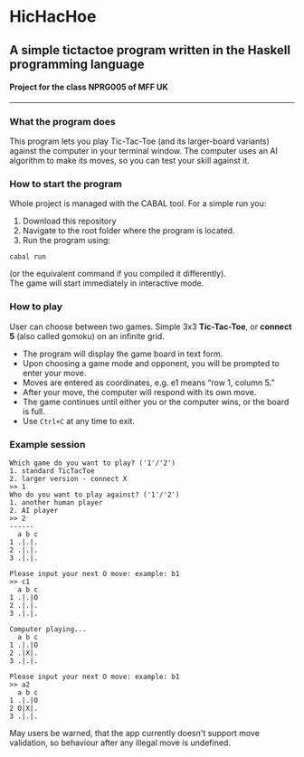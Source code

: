 # HicHacHoe
## A simple tictactoe program written in the Haskell programming language
#### Project for the class NPRG005 of MFF UK

---

### What the program does

This program lets you play Tic-Tac-Toe (and its larger-board variants) against the computer in your terminal window. The computer uses an AI algorithm to make its moves, so you can test your skill against it.

### How to start the program
Whole project is managed with the CABAL tool.
For a simple run you:
1. Download this repository
2. Navigate to the root folder where the program is located.
3. Run the program using:
```
cabal run
```
(or the equivalent command if you compiled it differently).\
The game will start immediately in interactive mode.

### How to play
User can choose between two games. Simple 3x3 __Tic-Tac-Toe__, or __connect 5__ (also called gomoku) on an infinite grid.

- The program will display the game board in text form.
- Upon choosing a game mode and opponent, you will be prompted to enter your move.
- Moves are entered as coordinates, e.g. e1 means “row 1, column 5.”
- After your move, the computer will respond with its own move.
- The game continues until either you or the computer wins, or the board is full.
- Use `Ctrl+C` at any time to exit.

### Example session
```
Which game do you want to play? ('1'/'2')
1. standard TicTacToe
2. larger version - connect X
>> 1
Who do you want to play against? ('1'/'2')
1. another human player
2. AI player
>> 2
------
  a b c
1 .|.|.
2 .|.|.
3 .|.|.

Please input your next O move: example: b1
>> c1
  a b c
1 .|.|O
2 .|.|.
3 .|.|.

Computer playing...
  a b c
1 .|.|O
2 .|X|.
3 .|.|.

Please input your next O move: example: b1
>> a2
  a b c
1 .|.|O
2 O|X|.
3 .|.|.
```
May users be warned, that the app currently doesn't support move validation, so behaviour after any illegal move is undefined. 



